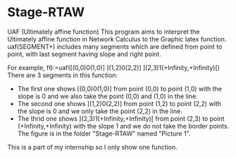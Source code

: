 # Stage-RTAW
UAF (Ultimately affine function)
This program aims to interpret the Ultimately affine function in Network Calculus to the Graphic latex function. 
uaf(SEGMENT+) includes many segments which are defined from point to point, with last segment having slope and right point.

For example, f6:=uaf([(0,0)0(1,0)] ](1,2)0(2,2)] ](2,3)1(+Infinity,+Infinity)[)
There are 3 segments in this function:
- The first one shows [(0,0)0(1,0)] from point (0,0) to point (1,0) with the slope is 0 and we also take the point (0,0) and (1,0) in the line.
- The second one shows ](1,2)0(2,2)] from point (1,2) to point (2,2) with the slope is 0 and we only take the point (2,2) in the line.
- The thrid one shows ](2,3)1(+Infinity,+Infinity)[ from point (2,3) to point (+Infinity,+Infinity) with the slope 1 and we do not take the border points.
The figure is in the folder "Stage-RTAW" named "Picture 1".

This is a part of my internship so I only show one function.
